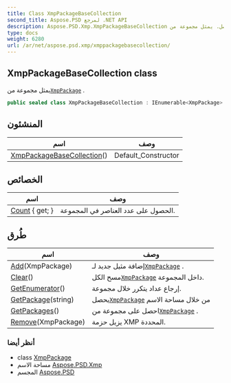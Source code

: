 ```yaml
---
title: Class XmpPackageBaseCollection
second_title: Aspose.PSD لمرجع .NET API
description: Aspose.PSD.Xmp.XmpPackageBaseCollection فصل. يمثل مجموعة منXmpPackage .
type: docs
weight: 6280
url: /ar/net/aspose.psd.xmp/xmppackagebasecollection/
---
```

## XmpPackageBaseCollection class

يمثل مجموعة من[`XmpPackage`](../xmppackage/) .

```csharp
public sealed class XmpPackageBaseCollection : IEnumerable<XmpPackage>
```

## المنشئون

| اسم | وصف |
| --- | --- |
| [XmpPackageBaseCollection](xmppackagebasecollection/)() | Default_Constructor |

## الخصائص

| اسم | وصف |
| --- | --- |
| [Count](../../aspose.psd.xmp/xmppackagebasecollection/count/) { get; } | الحصول على عدد العناصر في المجموعة. |

## طُرق

| اسم | وصف |
| --- | --- |
| [Add](../../aspose.psd.xmp/xmppackagebasecollection/add/)(XmpPackage) | إضافة مثيل جديد لـ[`XmpPackage`](../xmppackage/) . |
| [Clear](../../aspose.psd.xmp/xmppackagebasecollection/clear/)() | مسح الكل[`XmpPackage`](../xmppackage/) داخل المجموعة. |
| [GetEnumerator](../../aspose.psd.xmp/xmppackagebasecollection/getenumerator/)() | إرجاع عداد يتكرر خلال مجموعة. |
| [GetPackage](../../aspose.psd.xmp/xmppackagebasecollection/getpackage/)(string) | يحصل[`XmpPackage`](../xmppackage/) من خلال مساحة الاسم |
| [GetPackages](../../aspose.psd.xmp/xmppackagebasecollection/getpackages/)() | احصل على مجموعة من[`XmpPackage`](../xmppackage/) . |
| [Remove](../../aspose.psd.xmp/xmppackagebasecollection/remove/)(XmpPackage) | يزيل حزمة XMP المحددة. |

### أنظر أيضا

* class [XmpPackage](../xmppackage/)
* مساحة الاسم [Aspose.PSD.Xmp](../../aspose.psd.xmp/)
* المجسم [Aspose.PSD](../../)


